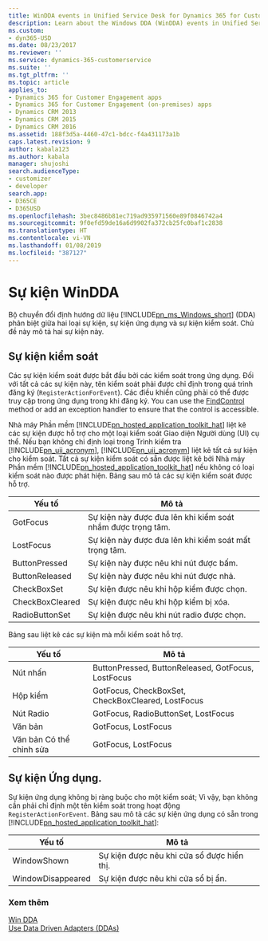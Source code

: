 ```yaml
---
title: WinDDA events in Unified Service Desk for Dynamics 365 for Customer Engagement apps| MicrosoftDocs
description: Learn about the Windows DDA (WinDDA) events in Unified Service Desk.
ms.custom:
- dyn365-USD
ms.date: 08/23/2017
ms.reviewer: ''
ms.service: dynamics-365-customerservice
ms.suite: ''
ms.tgt_pltfrm: ''
ms.topic: article
applies_to:
- Dynamics 365 for Customer Engagement apps
- Dynamics 365 for Customer Engagement (on-premises) apps
- Dynamics CRM 2013
- Dynamics CRM 2015
- Dynamics CRM 2016
ms.assetid: 188f3d5a-4460-47c1-bdcc-f4a431173a1b
caps.latest.revision: 9
author: kabala123
ms.author: kabala
manager: shujoshi
search.audienceType:
- customizer
- developer
search.app:
- D365CE
- D365USD
ms.openlocfilehash: 3bec8486b81ec719ad935971560e89f0846742a4
ms.sourcegitcommit: 9f0efd59de16a6d9902fa372cb25fc0baf1c2838
ms.translationtype: HT
ms.contentlocale: vi-VN
ms.lasthandoff: 01/08/2019
ms.locfileid: "387127"
---
```

# <a name="windda-events"></a>Sự kiện WinDDA
Bộ chuyển đổi định hướng dữ liệu [!INCLUDE[pn_ms_Windows_short](../includes/pn-ms-windows-short.md)] (DDA) phân biệt giữa hai loại sự kiện, sự kiện ứng dụng và sự kiện kiểm soát. Chủ đề này mô tả hai sự kiện này.  
  
<a name="control"></a>   
## <a name="control-events"></a>Sự kiện kiểm soát  
 Các sự kiện kiểm soát được bắt đầu bởi các kiểm soát trong ứng dụng. Đối với tất cả các sự kiện này, tên kiểm soát phải được chỉ định trong quá trình đăng ký (`RegisterActionForEvent`). Các điều khiển cũng phải có thể được truy cập trong ứng dụng trong khi đăng ký. You can use the [FindControl](https://docs.microsoft.com/dotnet/api/microsoft.uii.hostedapplicationtoolkit.datadrivenadapter.operationtype.findcontrol) method or add an exception handler to ensure that the control is accessible.  
  
 Nhà máy Phần mềm [!INCLUDE[pn_hosted_application_toolkit_hat](../includes/pn-hosted-application-toolkit-hat.md)] liệt kê các sự kiện được hỗ trợ cho một loại kiểm soát Giao diện Người dùng (UI) cụ thể. Nếu bạn không chỉ định loại trong Trình kiểm tra [!INCLUDE[pn_uii_acronym](../includes/pn-uii-acronym.md)], [!INCLUDE[pn_uii_acronym](../includes/pn-uii-acronym.md)] liệt kê tất cả sự kiện cho kiểm soát. Tất cả sự kiện kiểm soát có sẵn được liệt kê bởi Nhà máy Phần mềm [!INCLUDE[pn_hosted_application_toolkit_hat](../includes/pn-hosted-application-toolkit-hat.md)] nếu không có loại kiểm soát nào được phát hiện. Bảng sau mô tả các sự kiện kiểm soát được hỗ trợ.  
  
|Yếu tố|Mô tả|  
|-------------|-----------------|  
|GotFocus|Sự kiện này được đưa lên khi kiểm soát nhắm được trọng tâm.|  
|LostFocus|Sự kiện này được đưa lên khi kiểm soát mất trọng tâm.|  
|ButtonPressed|Sự kiện này được nêu khi nút được bấm.|  
|ButtonReleased|Sự kiện này được nêu khi nút được nhả.|  
|CheckBoxSet|Sự kiện được nêu khi hộp kiểm được chọn.|  
|CheckBoxCleared|Sự kiện được nêu khi hộp kiểm bị xóa.|  
|RadioButtonSet|Sự kiện được nêu khi nút radio được chọn.|  
  
 Bảng sau liệt kê các sự kiện mà mỗi kiểm soát hỗ trợ.  
  
|Yếu tố|Mô tả|  
|-------------|-----------------|  
|Nút nhấn|ButtonPressed, ButtonReleased, GotFocus, LostFocus|  
|Hộp kiểm|GotFocus, CheckBoxSet, CheckBoxCleared, LostFocus|  
|Nút Radio|GotFocus, RadioButtonSet, LostFocus|  
|Văn bản|GotFocus, LostFocus|  
|Văn bản Có thể chỉnh sửa|GotFocus, LostFocus|  
  
<a name="application"></a>   
## <a name="application-events"></a>Sự kiện Ứng dụng.  
 Sự kiện ứng dụng không bị ràng buộc cho một kiểm soát; Vì vậy, bạn không cần phải chỉ định một tên kiểm soát trong hoạt động `RegisterActionForEvent`. Bảng sau mô tả các sự kiện ứng dụng có sẵn trong [!INCLUDE[pn_hosted_application_toolkit_hat](../includes/pn-hosted-application-toolkit-hat.md)]:  
  
|Yếu tố|Mô tả|  
|-------------|-----------------|  
|WindowShown|Sự kiện được nêu khi cửa sổ được hiển thị.|  
|WindowDisappeared|Sự kiện được nêu khi cửa sổ bị ẩn.|  
  
### <a name="see-also"></a>Xem thêm  
 [Win DDA](../unified-service-desk/windda.md)   
 [Use Data Driven Adapters (DDAs)](../unified-service-desk/use-data-driven-adapters-ddas.md)

